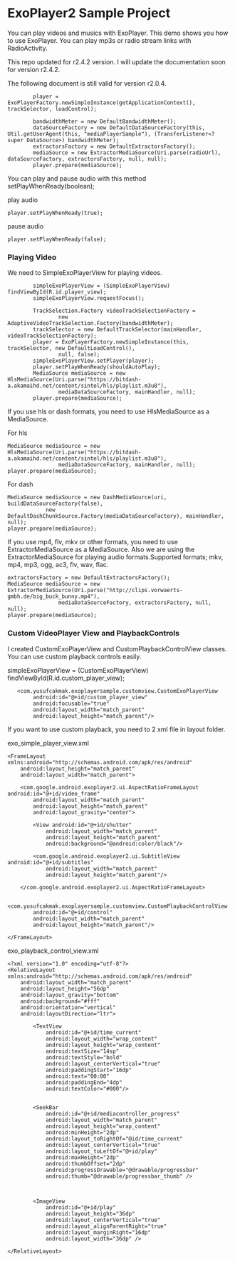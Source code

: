 # ExoPlayer2 Sample Project

You can play videos and musics with ExoPlayer. This demo shows you how to use ExoPlayer. You can play mp3s or radio stream links with RadioActivity.

This repo updated for r2.4.2 version. I will update the documentation soon for version r2.4.2.

The following document is still valid for version r2.0.4.

```
        player = ExoPlayerFactory.newSimpleInstance(getApplicationContext(), trackSelector, loadControl);

        bandwidthMeter = new DefaultBandwidthMeter();
        dataSourceFactory = new DefaultDataSourceFactory(this, Util.getUserAgent(this, "mediaPlayerSample"), (TransferListener<? super DataSource>) bandwidthMeter);
        extractorsFactory = new DefaultExtractorsFactory();
        mediaSource = new ExtractorMediaSource(Uri.parse(radioUrl), dataSourceFactory, extractorsFactory, null, null);
        player.prepare(mediaSource);
```

You can play and pause audio with this method setPlayWhenReady(boolean);

play audio 
```
player.setPlayWhenReady(true);
```

pause audio
```
player.setPlayWhenReady(false);
```

### Playing Video

We need to SimpleExoPlayerView for playing videos.

```
        simpleExoPlayerView = (SimpleExoPlayerView) findViewById(R.id.player_view);
        simpleExoPlayerView.requestFocus();

        TrackSelection.Factory videoTrackSelectionFactory =
                new AdaptiveVideoTrackSelection.Factory(bandwidthMeter);
        trackSelector = new DefaultTrackSelector(mainHandler, videoTrackSelectionFactory);
        player = ExoPlayerFactory.newSimpleInstance(this, trackSelector, new DefaultLoadControl(),
                null, false);
        simpleExoPlayerView.setPlayer(player);
        player.setPlayWhenReady(shouldAutoPlay);
        MediaSource mediaSource = new HlsMediaSource(Uri.parse("https://bitdash-a.akamaihd.net/content/sintel/hls/playlist.m3u8"),
                mediaDataSourceFactory, mainHandler, null);
        player.prepare(mediaSource);
```

 If you use hls or dash formats, you need to use HlsMediaSource as a MediaSource.
 
 For hls

```
MediaSource mediaSource = new HlsMediaSource(Uri.parse("https://bitdash-a.akamaihd.net/content/sintel/hls/playlist.m3u8"),
                mediaDataSourceFactory, mainHandler, null);
player.prepare(mediaSource);
```

For dash

```
MediaSource mediaSource = new DashMediaSource(uri, buildDataSourceFactory(false),
            new DefaultDashChunkSource.Factory(mediaDataSourceFactory), mainHandler, null);
player.prepare(mediaSource);
```

If you use mp4, flv, mkv or other formats, you need to use ExtractorMediaSource as a MediaSource. Also we are using the ExtractorMediaSource for playing audio formats.Supported formats; mkv, mp4, mp3, ogg, ac3, flv, wav, flac.

```
extractorsFactory = new DefaultExtractorsFactory();
MediaSource mediaSource = new ExtractorMediaSource(Uri.parse("http://clips.vorwaerts-gmbh.de/big_buck_bunny.mp4"),
                mediaDataSourceFactory, extractorsFactory, null, null);
player.prepare(mediaSource);
```

### Custom VideoPlayer View and PlaybackControls 

I created CustomExoPlayerView and CustomPlaybackControlView classes. You can use custom playback controls easily. 

simpleExoPlayerView = (CustomExoPlayerView) findViewById(R.id.custom_player_view);

```
   <com.yusufcakmak.exoplayersample.customview.CustomExoPlayerView
        android:id="@+id/custom_player_view"
        android:focusable="true"
        android:layout_width="match_parent"
        android:layout_height="match_parent"/>
```

If you want to use custom playback, you need to 2 xml file in layout folder. 

exo_simple_player_view.xml
```
<FrameLayout xmlns:android="http://schemas.android.com/apk/res/android"
    android:layout_height="match_parent"
    android:layout_width="match_parent">

    <com.google.android.exoplayer2.ui.AspectRatioFrameLayout android:id="@+id/video_frame"
        android:layout_width="match_parent"
        android:layout_height="match_parent"
        android:layout_gravity="center">

        <View android:id="@+id/shutter"
            android:layout_width="match_parent"
            android:layout_height="match_parent"
            android:background="@android:color/black"/>

        <com.google.android.exoplayer2.ui.SubtitleView android:id="@+id/subtitles"
            android:layout_width="match_parent"
            android:layout_height="match_parent"/>

    </com.google.android.exoplayer2.ui.AspectRatioFrameLayout>

    <com.yusufcakmak.exoplayersample.customview.CustomPlaybackControlView
        android:id="@+id/control"
        android:layout_width="match_parent"
        android:layout_height="match_parent"/>

</FrameLayout>
```

exo_playback_control_view.xml

```
<?xml version="1.0" encoding="utf-8"?>
<RelativeLayout xmlns:android="http://schemas.android.com/apk/res/android"
    android:layout_width="match_parent"
    android:layout_height="56dp"
    android:layout_gravity="bottom"
    android:background="#fff"
    android:orientation="vertical"
    android:layoutDirection="ltr">

        <TextView
            android:id="@+id/time_current"
            android:layout_width="wrap_content"
            android:layout_height="wrap_content"
            android:textSize="14sp"
            android:textStyle="bold"
            android:layout_centerVertical="true"
            android:paddingStart="16dp"
            android:text="00:00"
            android:paddingEnd="4dp"
            android:textColor="#000"/>


        <SeekBar
            android:id="@+id/mediacontroller_progress"
            android:layout_width="match_parent"
            android:layout_height="wrap_content"
            android:minHeight="2dp"
            android:layout_toRightOf="@id/time_current"
            android:layout_centerVertical="true"
            android:layout_toLeftOf="@+id/play"
            android:maxHeight="2dp"
            android:thumbOffset="2dp"
            android:progressDrawable="@drawable/progressbar"
            android:thumb="@drawable/progressbar_thumb" />



        <ImageView
            android:id="@+id/play"
            android:layout_height="36dp"
            android:layout_centerVertical="true"
            android:layout_alignParentRight="true"
            android:layout_marginRight="16dp"
            android:layout_width="36dp" />

</RelativeLayout>
```



